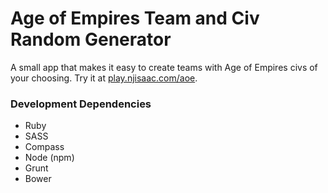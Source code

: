 # Age of Empires Team and Civ Random Generator

A small app that makes it easy to create teams with Age of Empires civs of your choosing. Try it at [play.njisaac.com/aoe](http://play.njisaac.com/aoe).

### Development Dependencies

- Ruby
- SASS
- Compass
- Node (npm)
- Grunt
- Bower